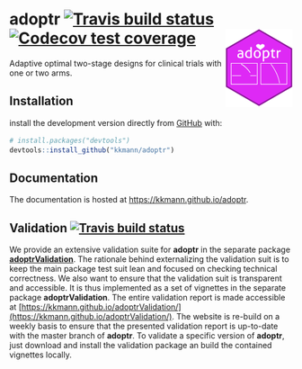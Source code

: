 





# adoptr [![Travis build status](https://travis-ci.org/kkmann/adoptr.svg?branch=master)](https://travis-ci.org/kkmann/adoptr)[![Codecov test coverage](https://codecov.io/gh/kkmann/adoptr/branch/master/graph/badge.svg)](https://codecov.io/gh/kkmann/adoptr?branch=master)<a href='https://github.com/kkmann/adoptr'><img src='man/figures/logo.png' align="right" height="139" /></a>


Adaptive optimal two-stage designs for clinical trials with one or two arms.



## Installation

install the development version directly from [GitHub](https://github.com/) with:

```r
# install.packages("devtools")
devtools::install_github("kkmann/adoptr")
```



## Documentation

The documentation is hosted at https://kkmann.github.io/adoptr.



## Validation [![Travis build status](https://travis-ci.org/kkmann/adoptrValidation.svg?branch=master)](https://travis-ci.org/kkmann/adoptrValidation)

We provide an extensive validation suite for **adoptr** in the separate 
package [**adoptrValidation**](https://github.com/kkmann/adoptrValidation).
The rationale behind externalizing the validation suit is to keep the main
package test suit lean and focused on checking technical correctness.
We also want to ensure that the validation suit is transparent and accessible.
It is thus implemented as a set of vignettes in the separate package
**adoptrValidation**.
The entire validation report is made accessible at
[https://kkmann.github.io/adoptrValidation/](https://kkmann.github.io/adoptrValidation/).
The website is re-build on a weekly basis to ensure that the presented
validation report is up-to-date with the master branch of **adoptr**.
To validate a specific version of **adoptr**, just download and install
the validation package an build the contained vignettes locally.
